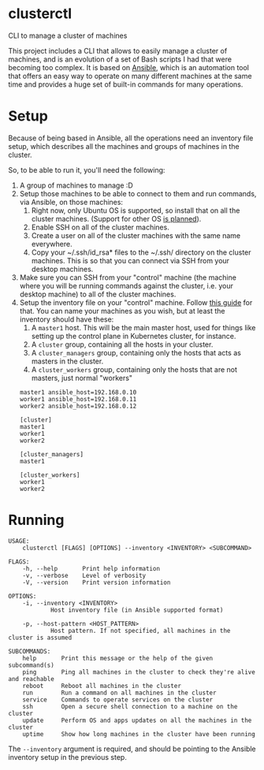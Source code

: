 # clusterctl
CLI to manage a cluster of machines

This project includes a CLI that allows to easily manage a cluster of machines, and is an
evolution of a set of Bash scripts I had that were becoming too complex. It is based on
[Ansible](https://www.ansible.com), which is an automation tool that offers an easy way to
operate on many different machines at the same time and provides a huge set of built-in
commands for many operations.

# Setup
Because of being based in Ansible, all the operations need an inventory file setup, which
describes all the machines and groups of machines in the cluster.

So, to be able to run it, you'll need the following:
1. A group of machines to manage :D
2. Setup those machines to be able to connect to them and run commands, via Ansible, on those machines:
   1. Right now, only Ubuntu OS is supported, so install that on all the cluster machines. (Support for other OS [is planned](https://github.com/rodrmoya/clusterctl/issues/3)).
   2. Enable SSH on all of the cluster machines.
   3. Create a user on all of the cluster machines with the same name everywhere.
   4. Copy your ~/.ssh/id_rsa* files to the ~/.ssh/ directory on the cluster machines. This is so that you can connect via SSH from your desktop machines.
3. Make sure you can SSH from your "control" machine (the machine where you will be running commands against the cluster, i.e. your desktop machine) to all of the cluster machines.
4. Setup the inventory file on your "control" machine. Follow [this guide](https://docs.ansible.com/ansible/latest/user_guide/intro_inventory.html) for that. You can name your machines as you wish, but at least the inventory should have these:
   1. A `master1` host. This will be the main master host, used for things like setting up the control plane in Kubernetes cluster, for instance.
   2. A `cluster` group, containing all the hosts in your cluster.
   3. A `cluster_managers` group, containing only the hosts that acts as masters in the cluster.
   4. A `cluster_workers` group, containing only the hosts that are not masters, just normal "workers"
   ```
   master1 ansible_host=192.168.0.10
   worker1 ansible_host=192.168.0.11
   worker2 ansible_host=192.168.0.12

   [cluster]
   master1
   worker1
   worker2

   [cluster_managers]
   master1

   [cluster_workers]
   worker1
   worker2
   ```

# Running
```
USAGE:
    clusterctl [FLAGS] [OPTIONS] --inventory <INVENTORY> <SUBCOMMAND>

FLAGS:
    -h, --help       Print help information
    -v, --verbose    Level of verbosity
    -V, --version    Print version information

OPTIONS:
    -i, --inventory <INVENTORY>
            Host inventory file (in Ansible supported format)

    -p, --host-pattern <HOST_PATTERN>
            Host pattern. If not specified, all machines in the cluster is assumed

SUBCOMMANDS:
    help       Print this message or the help of the given subcommand(s)
    ping       Ping all machines in the cluster to check they're alive and reachable
    reboot     Reboot all machines in the cluster
    run        Run a command on all machines in the cluster
    service    Commands to operate services on the cluster
    ssh        Open a secure shell connection to a machine on the cluster
    update     Perform OS and apps updates on all the machines in the cluster
    uptime     Show how long machines in the cluster have been running
```
The `--inventory` argument is required, and should be pointing to the Ansible inventory setup in the previous step.